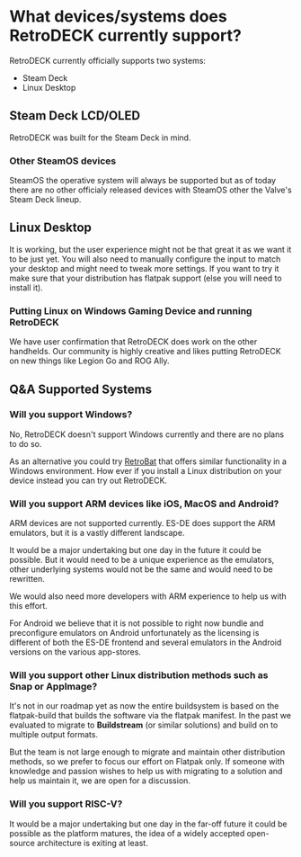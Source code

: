# What devices/systems does RetroDECK currently support?

RetroDECK currently officially supports two systems:

- Steam Deck
- Linux Desktop

## Steam Deck LCD/OLED

RetroDECK was built for the Steam Deck in mind.

### Other SteamOS devices

SteamOS the operative system will always be supported but as of today there are no other officialy released devices with SteamOS other the Valve's Steam Deck lineup.

## Linux Desktop

It is working, but the user experience might not be that great it as we want it to be just yet.
You will also need to manually configure the input to match your desktop and might need to tweak more settings. If you want to try it make sure that your distribution has flatpak support (else you will need to install it).

### Putting Linux on Windows Gaming Device and running RetroDECK

We have user confirmation that RetroDECK does work on the other handhelds. Our community is highly creative and likes putting RetroDECK on new things like Legion Go and ROG Ally.

## Q&A Supported Systems

### Will you support Windows?

No, RetroDECK doesn't support Windows currently and there are no plans to do so.

As an alternative you could try [RetroBat](https://www.retrobat.org/) that offers similar functionality in a Windows environment.
How ever if you install a Linux distribution on your device instead you can try out RetroDECK.

### Will you support ARM devices like iOS, MacOS and Android?

ARM devices are not supported currently. ES-DE does support the ARM emulators, but it is a vastly different landscape.

It would be a major undertaking but one day in the future it could be possible. But it would need to be a unique experience as the emulators, other underlying systems would not be the same and would need to be rewritten.

We would also need more developers with ARM experience to help us with this effort.

For Android we believe that it is not possible to right now bundle and preconfigure emulators on Android unfortunately as the licensing is different of both the ES-DE frontend and several emulators in the Android versions on the various app-stores.

### Will you support other Linux distribution methods such as Snap or AppImage?

It's not in our roadmap yet as now the entire buildsystem is based on the flatpak-build that builds the software via the flatpak manifest.
In the past we evaluated to migrate to **Buildstream** (or similar solutions) and build on to multiple output formats.

But the team is not large enough to migrate and maintain other distribution methods, so we prefer to focus our effort on Flatpak only.
If someone with knowledge and passion wishes to help us with migrating to a solution and help us maintain it, we are open for a discussion.

### Will you support RISC-V?

It would be a major undertaking but one day in the far-off future it could be possible as the platform matures, the idea of a widely accepted open-source architecture is exiting at least.

